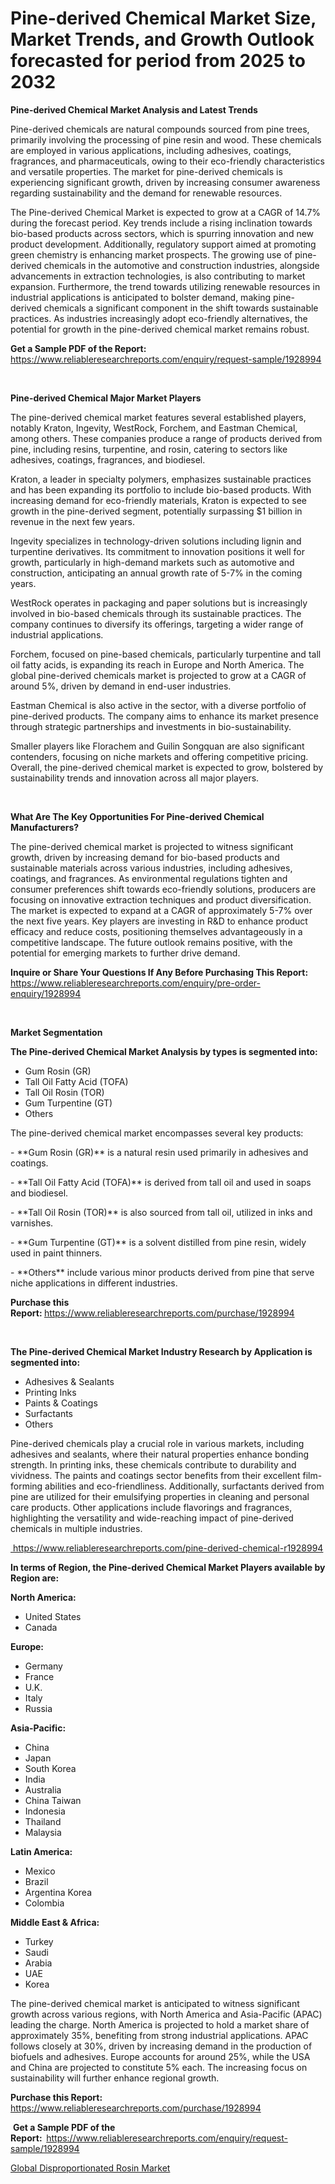 <p><h1>Pine-derived Chemical Market Size, Market Trends, and Growth Outlook forecasted for period from 2025 to 2032</h1></p><p><strong>Pine-derived Chemical Market Analysis and Latest Trends</strong></p>
<p><p>Pine-derived chemicals are natural compounds sourced from pine trees, primarily involving the processing of pine resin and wood. These chemicals are employed in various applications, including adhesives, coatings, fragrances, and pharmaceuticals, owing to their eco-friendly characteristics and versatile properties. The market for pine-derived chemicals is experiencing significant growth, driven by increasing consumer awareness regarding sustainability and the demand for renewable resources.</p><p>The Pine-derived Chemical Market is expected to grow at a CAGR of 14.7% during the forecast period. Key trends include a rising inclination towards bio-based products across sectors, which is spurring innovation and new product development. Additionally, regulatory support aimed at promoting green chemistry is enhancing market prospects. The growing use of pine-derived chemicals in the automotive and construction industries, alongside advancements in extraction technologies, is also contributing to market expansion. Furthermore, the trend towards utilizing renewable resources in industrial applications is anticipated to bolster demand, making pine-derived chemicals a significant component in the shift towards sustainable practices. As industries increasingly adopt eco-friendly alternatives, the potential for growth in the pine-derived chemical market remains robust.</p></p>
<p><strong>Get a Sample PDF of the Report:&nbsp;</strong> <a href="https://www.reliableresearchreports.com/enquiry/request-sample/1928994?utm_campaign=41&utm_medium=2&utm_source=Github&utm_content=ia&utm_term=16012025&utm_id=pine-derived-chemical">https://www.reliableresearchreports.com/enquiry/request-sample/1928994</a></p>
<p>&nbsp;</p>
<p><strong>Pine-derived Chemical Major Market Players</strong></p>
<p><p>The pine-derived chemical market features several established players, notably Kraton, Ingevity, WestRock, Forchem, and Eastman Chemical, among others. These companies produce a range of products derived from pine, including resins, turpentine, and rosin, catering to sectors like adhesives, coatings, fragrances, and biodiesel.</p><p>Kraton, a leader in specialty polymers, emphasizes sustainable practices and has been expanding its portfolio to include bio-based products. With increasing demand for eco-friendly materials, Kraton is expected to see growth in the pine-derived segment, potentially surpassing $1 billion in revenue in the next few years.</p><p>Ingevity specializes in technology-driven solutions including lignin and turpentine derivatives. Its commitment to innovation positions it well for growth, particularly in high-demand markets such as automotive and construction, anticipating an annual growth rate of 5-7% in the coming years.</p><p>WestRock operates in packaging and paper solutions but is increasingly involved in bio-based chemicals through its sustainable practices. The company continues to diversify its offerings, targeting a wider range of industrial applications.</p><p>Forchem, focused on pine-based chemicals, particularly turpentine and tall oil fatty acids, is expanding its reach in Europe and North America. The global pine-derived chemicals market is projected to grow at a CAGR of around 5%, driven by demand in end-user industries.</p><p>Eastman Chemical is also active in the sector, with a diverse portfolio of pine-derived products. The company aims to enhance its market presence through strategic partnerships and investments in bio-sustainability.</p><p>Smaller players like Florachem and Guilin Songquan are also significant contenders, focusing on niche markets and offering competitive pricing. Overall, the pine-derived chemical market is expected to grow, bolstered by sustainability trends and innovation across all major players.</p></p>
<p>&nbsp;</p>
<p><strong>What Are The Key Opportunities For Pine-derived Chemical Manufacturers?</strong></p>
<p><p>The pine-derived chemical market is projected to witness significant growth, driven by increasing demand for bio-based products and sustainable materials across various industries, including adhesives, coatings, and fragrances. As environmental regulations tighten and consumer preferences shift towards eco-friendly solutions, producers are focusing on innovative extraction techniques and product diversification. The market is expected to expand at a CAGR of approximately 5-7% over the next five years. Key players are investing in R&D to enhance product efficacy and reduce costs, positioning themselves advantageously in a competitive landscape. The future outlook remains positive, with the potential for emerging markets to further drive demand.</p></p>
<p><strong>Inquire or Share Your Questions If Any Before Purchasing This Report:</strong> <a href="https://www.reliableresearchreports.com/enquiry/pre-order-enquiry/1928994?utm_campaign=41&utm_medium=2&utm_source=Github&utm_content=ia&utm_term=16012025&utm_id=pine-derived-chemical">https://www.reliableresearchreports.com/enquiry/pre-order-enquiry/1928994</a></p>
<p>&nbsp;</p>
<p><strong>Market Segmentation</strong></p>
<p><strong>The Pine-derived Chemical Market Analysis by types is segmented into:</strong></p>
<p><ul><li>Gum Rosin (GR)</li><li>Tall Oil Fatty Acid (TOFA)</li><li>Tall Oil Rosin (TOR)</li><li>Gum Turpentine (GT)</li><li>Others</li></ul></p>
<p><p>The pine-derived chemical market encompasses several key products: </p><p>- **Gum Rosin (GR)** is a natural resin used primarily in adhesives and coatings.</p><p>- **Tall Oil Fatty Acid (TOFA)** is derived from tall oil and used in soaps and biodiesel.</p><p>- **Tall Oil Rosin (TOR)** is also sourced from tall oil, utilized in inks and varnishes.</p><p>- **Gum Turpentine (GT)** is a solvent distilled from pine resin, widely used in paint thinners.</p><p>- **Others** include various minor products derived from pine that serve niche applications in different industries.</p></p>
<p><strong>Purchase this Report:&nbsp;</strong><a href="https://www.reliableresearchreports.com/purchase/1928994?utm_campaign=41&utm_medium=2&utm_source=Github&utm_content=ia&utm_term=16012025&utm_id=pine-derived-chemical">https://www.reliableresearchreports.com/purchase/1928994</a></p>
<p>&nbsp;</p>
<p><strong>The Pine-derived Chemical Market Industry Research by Application is segmented into:</strong></p>
<p><ul><li>Adhesives & Sealants</li><li>Printing Inks</li><li>Paints & Coatings</li><li>Surfactants</li><li>Others</li></ul></p>
<p><p>Pine-derived chemicals play a crucial role in various markets, including adhesives and sealants, where their natural properties enhance bonding strength. In printing inks, these chemicals contribute to durability and vividness. The paints and coatings sector benefits from their excellent film-forming abilities and eco-friendliness. Additionally, surfactants derived from pine are utilized for their emulsifying properties in cleaning and personal care products. Other applications include flavorings and fragrances, highlighting the versatility and wide-reaching impact of pine-derived chemicals in multiple industries.</p></p>
<p><a href="https://www.reliableresearchreports.com/pine-derived-chemical-r1928994?utm_campaign=41&utm_medium=2&utm_source=Github&utm_content=ia&utm_term=16012025&utm_id=pine-derived-chemical">&nbsp;https://www.reliableresearchreports.com/pine-derived-chemical-r1928994</a></p>
<p><strong>In terms of Region, the Pine-derived Chemical Market Players available by Region are:</strong></p>
<p>
    <p> <strong> North America: </strong>
        <ul>
            <li>United States</li>
            <li>Canada</li>
        </ul>
        </p> 
    <p> <strong> Europe: </strong>
        <ul>
            <li>Germany</li>
            <li>France</li>
            <li>U.K.</li>
            <li>Italy</li>
            <li>Russia</li>
        </ul>
        </p> 
    <p> <strong> Asia-Pacific: </strong>
        <ul>
            <li>China</li>
            <li>Japan</li>
            <li>South Korea</li>
            <li>India</li>
            <li>Australia</li>
            <li>China Taiwan</li>
            <li>Indonesia</li>
            <li>Thailand</li>
            <li>Malaysia</li>
        </ul>
        </p> 
    <p> <strong> Latin America: </strong>
        <ul>
            <li>Mexico</li>
            <li>Brazil</li>
            <li>Argentina Korea</li>
            <li>Colombia</li>
        </ul>
        </p> 
    <p> <strong> Middle East & Africa: </strong>
        <ul>
            <li>Turkey</li>
            <li>Saudi</li>
            <li>Arabia</li>
            <li>UAE</li>
            <li>Korea</li>
        </ul>
    </p>
    </p>
<p><p>The pine-derived chemical market is anticipated to witness significant growth across various regions, with North America and Asia-Pacific (APAC) leading the charge. North America is projected to hold a market share of approximately 35%, benefiting from strong industrial applications. APAC follows closely at 30%, driven by increasing demand in the production of biofuels and adhesives. Europe accounts for around 25%, while the USA and China are projected to constitute 5% each. The increasing focus on sustainability will further enhance regional growth.</p></p>
<p><strong>Purchase this Report: </strong><a href="https://www.reliableresearchreports.com/purchase/1928994?utm_campaign=41&utm_medium=2&utm_source=Github&utm_content=ia&utm_term=16012025&utm_id=pine-derived-chemical">https://www.reliableresearchreports.com/purchase/1928994</a></p>
<p>&nbsp;<strong>Get a Sample PDF of the Report:&nbsp;&nbsp;</strong><a href="https://www.reliableresearchreports.com/enquiry/request-sample/1928994?utm_campaign=41&utm_medium=2&utm_source=Github&utm_content=ia&utm_term=16012025&utm_id=pine-derived-chemical">https://www.reliableresearchreports.com/enquiry/request-sample/1928994</a></p>
<p><strong></strong></p>
<p><p><a href="https://github.com/nicoletavirag/Market-Research-Report-List-5/blob/main/global-disproportionated-rosin-market.md?utm_campaign=41&utm_medium=2&utm_source=Github&utm_content=ia&utm_term=16012025&utm_id=pine-derived-chemical">Global Disproportionated Rosin Market</a></p></p>